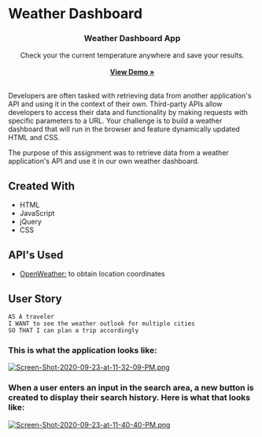 # Weather Dashboard
<p align="center">
<i class="fas fa-globe-americas"></i>

  <h3 align="center"><strong>Weather Dashboard App</strong></h3>

  <p align="center">
    Check your the current temperature anywhere and save your results. 
    <br />
    <br />
    <a href="https://github.com/solaguirre/weatherdashboard/"><strong>View Demo »</strong></a>
    <br />
    <br />
   
  </p>
</p>

Developers are often tasked with retrieving data from another application's API and using it in the context of their own. Third-party APIs allow developers to access their data and functionality by making requests with specific parameters to a URL. Your challenge is to build a weather dashboard that will run in the browser and feature dynamically updated HTML and CSS.

The purpose of this assignment was to retrieve data from a weather  application's API and use it in our own weather dashboard.

## Created With

* HTML
* JavaScript
* jQuery
* CSS

## API's Used
* [OpenWeather:](https://openweathermap.org/) to obtain location coordinates

## User Story

```
AS A traveler
I WANT to see the weather outlook for multiple cities
SO THAT I can plan a trip accordingly
```


### This is what the application looks like:

[![Screen-Shot-2020-09-23-at-11-32-09-PM.png](https://i.postimg.cc/DfJmLg5L/Screen-Shot-2020-09-23-at-11-32-09-PM.png)](https://postimg.cc/hhnSqVkt)

### When a user enters an input in the search area, a new button is created to display their search history. Here is what that looks like: 

[![Screen-Shot-2020-09-23-at-11-40-40-PM.png](https://i.postimg.cc/28WT5Mtt/Screen-Shot-2020-09-23-at-11-40-40-PM.png)](https://postimg.cc/VdYXGGm9)



